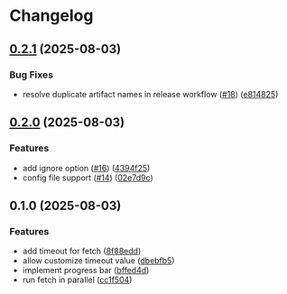 # Changelog

## [0.2.1](https://github.com/thaim/pendector/compare/v0.2.0...v0.2.1) (2025-08-03)


### Bug Fixes

* resolve duplicate artifact names in release workflow ([#18](https://github.com/thaim/pendector/issues/18)) ([e814825](https://github.com/thaim/pendector/commit/e8148253dbb146d9e6aaf7ccabb6a7412d722e3a))

## [0.2.0](https://github.com/thaim/pendector/compare/v0.1.0...v0.2.0) (2025-08-03)


### Features

* add ignore option ([#16](https://github.com/thaim/pendector/issues/16)) ([4394f25](https://github.com/thaim/pendector/commit/4394f252c410f7a27035ca7933f221bf52b323ef))
* config file support ([#14](https://github.com/thaim/pendector/issues/14)) ([02e7d9c](https://github.com/thaim/pendector/commit/02e7d9c36f7ee7d1d87f1cd6cf29c5ddae733fd8))

## 0.1.0 (2025-08-03)


### Features

* add timeout for fetch ([8f88edd](https://github.com/thaim/pendector/commit/8f88eddb9ac71c6504fe1382ba5c9a2a2f348d94))
* allow customize timeout value ([dbebfb5](https://github.com/thaim/pendector/commit/dbebfb5075c31427ec773031654cd38a05a778fa))
* implement progress bar ([bffed4d](https://github.com/thaim/pendector/commit/bffed4ddf29293f56176d278a7db9bf65565ce14))
* run fetch in parallel ([cc1f504](https://github.com/thaim/pendector/commit/cc1f50446217ffb37010064e18e73d1d40e1581a))
